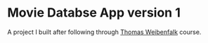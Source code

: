 # Movie Databse App version 1

A project I built after following through [Thomas Weibenfalk](https://github.com/weibenfalk) course.
